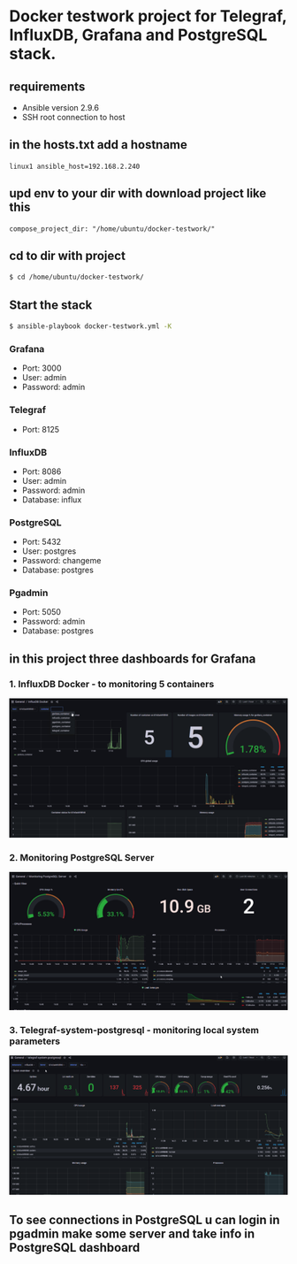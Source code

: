 # Docker testwork project for Telegraf, InfluxDB, Grafana and PostgreSQL stack.

## requirements 
- Ansible version 2.9.6
- SSH root connection to host

## in the hosts.txt add a hostname

```
linux1 ansible_host=192.168.2.240
```

## upd env to your dir with download project like this

```
compose_project_dir: "/home/ubuntu/docker-testwork/"
```

## cd to dir with project

```bash
$ cd /home/ubuntu/docker-testwork/
```

## Start the stack

```bash
$ ansible-playbook docker-testwork.yml -K
```

### Grafana
- Port: 3000 
- User: admin 
- Password: admin 

### Telegraf
- Port: 8125

### InfluxDB
- Port: 8086
- User: admin 
- Password: admin 
- Database: influx

### PostgreSQL
- Port: 5432
- User: postgres 
- Password: changeme 
- Database: postgres

### Pgadmin
- Port: 5050
- Password: admin 
- Database: postgres

## in this project three dashboards for Grafana 

### 1. InfluxDB Docker - to monitoring 5 containers

![Example Screenshot](./1.png?raw=true "Example Screenshot")

### 2. Monitoring PostgreSQL Server

![Example Screenshot](./2.png?raw=true "Example Screenshot")

### 3. Telegraf-system-postgresql - monitoring local system parameters

![Example Screenshot](./3.png?raw=true "Example Screenshot")

## To see connections in PostgreSQL u can login in pgadmin make some server and take info in PostgreSQL dashboard 
